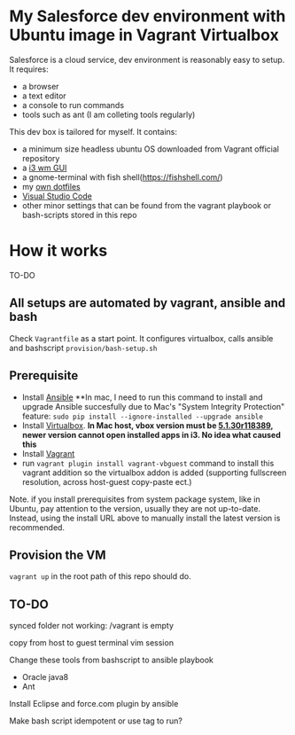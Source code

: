 # My Salesforce dev environment with Ubuntu image in Vagrant Virtualbox

Salesforce is a cloud service, dev environment is reasonably easy to setup. It requires:

- a browser
- a text editor
- a console to run commands
- tools such as ant (I am colleting tools regularly)

This dev box is tailored for myself. It contains:

- a minimum size headless ubuntu OS downloaded from Vagrant official repository
- a [i3 wm GUI](https://i3wm.org/)
- a gnome-terminal with fish shell(https://fishshell.com/)
- my [own dotfiles](https://github.com/Xixiao007/dotfiles-ubuntu-mac)
- [Visual Studio Code](https://code.visualstudio.com/)
- other minor settings that can be found from the vagrant playbook or bash-scripts stored in this repo

# How it works

TO-DO

## All setups are automated by vagrant, ansible and bash

Check `Vagrantfile` as a start point. It configures virtualbox, calls ansible and bashscript `provision/bash-setup.sh`

## Prerequisite
- Install [Ansible](http://docs.ansible.com/ansible/latest/intro_installation.html) **In mac, I need to run this command to install and upgrade Ansible succesfully due to Mac's "System Integrity Protection" feature: `sudo pip install --ignore-installed --upgrade ansible`
- Install [Virtualbox](https://www.virtualbox.org/wiki/Downloads). **In Mac host, vbox version must be [5.1.30r118389](https://download.virtualbox.org/virtualbox/5.1.30/VirtualBox-5.1.30-118389-OSX.dmg), newer version cannot open installed apps in i3. No idea what caused this**
- Install [Vagrant](https://www.vagrantup.com/downloads.html)
- run `vagrant plugin install vagrant-vbguest` command to install this vagrant addition so the virtualbox addon is added (supporting fullscreen resolution, across host-guest copy-paste ect.)

Note. if you install prerequisites from system package system, like in Ubuntu, pay attention to the version, usually they are not up-to-date. Instead, using the install URL above to manually install the latest version is recommended.

## Provision the VM

`vagrant up` in the root path of this repo should do.

## TO-DO

synced folder not working: /vagrant is empty

copy from host to guest terminal vim session

Change these tools from bashscript to ansible playbook
- Oracle java8
- Ant

Install Eclipse and force.com plugin by ansible 

Make bash script idempotent or use tag to run?
